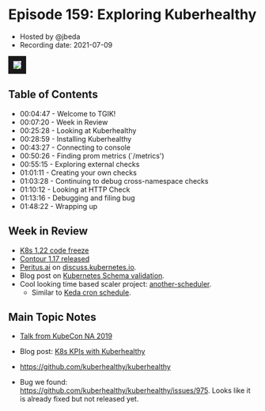 # Episode 159: Exploring Kuberhealthy

- Hosted by @jbeda
- Recording date: 2021-07-09

<!--- Thumbnailed embed of the video, n8Xo_ghCIOSY is the video id from the youtube url --->

<a href="https://www.youtube.com/watch?v=4w62d0kL7Mw" target="_blank"><img src="https://i.ytimg.com/vi/4w62d0kL7Mw/maxresdefault.jpg" border="10" /></a>

## Table of Contents

- 00:04:47 - Welcome to TGIK!
- 00:07:20 - Week in Review
- 00:25:28 - Looking at Kuberhealthy
- 00:28:59 - Installing Kuberhealthy
- 00:43:27 - Connecting to console
- 00:50:26 - Finding prom metrics (`/metrics')
- 00:55:15 - Exploring external checks
- 01:01:11 - Creating your own checks
- 01:03:28 - Continuing to debug cross-namespace checks
- 01:10:12 - Looking at HTTP Check
- 01:13:16 - Debugging and filing bug
- 01:48:22 - Wrapping up

## Week in Review

* [K8s 1.22 code freeze](https://groups.google.com/g/kubernetes-dev/c/YmeQrrrqmqM/m/FpMInN1yAwAJ)
* [Contour 1.17 released](https://twitter.com/projectcontour/status/1412685559491973120)
* [Peritus.ai](https://peritus.ai/) on [discuss.kubernetes.io](https://discuss.kubernetes.io/).
* Blog post on [Kubernetes Schema validation](https://opensource.com/article/21/7/kubernetes-schema-validation).
* Cool looking time based scaler project: [another-scheduler](https://github.com/dignajar/another-scheduler).
  * Similar to [Keda cron schedule](https://keda.sh/docs/2.3/scalers/cron/).

## Main Topic Notes
* [Talk from KubeCon NA 2019](https://www.youtube.com/watch?v=aAJlWhBtzqY)
* Blog post: [K8s KPIs with Kuberhealthy](https://kubernetes.io/blog/2020/05/29/k8s-kpis-with-kuberhealthy/)
* https://github.com/kuberhealthy/kuberhealthy

* Bug we found: https://github.com/kuberhealthy/kuberhealthy/issues/975. Looks like it is already fixed but not released yet.